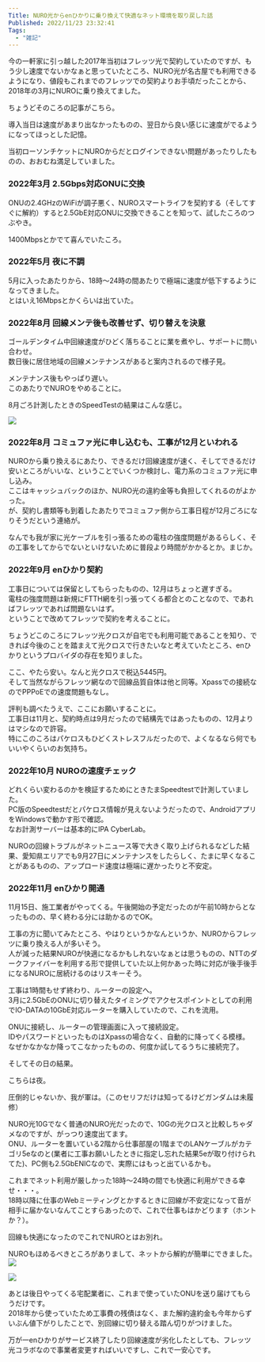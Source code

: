 ```yaml
---
Title: NURO光からenひかりに乗り換えて快適なネット環境を取り戻した話
Published: 2022/11/23 23:32:41
Tags:
  - "雑記"
---
```


今の一軒家に引っ越した2017年当初はフレッツ光で契約していたのですが、もう少し速度でないかなぁと思っていたところ、NURO光が名古屋でも利用できるようになり、値段もこれまでのフレッツでの契約よりお手頃だったことから、2018年の3月にNUROに乗り換えてました。  

ちょうどそのころの記事がこちら。  


<?# OEmbed "https://blog.hitsujin.jp/entry/2018/03/03/114027" /?>

導入当日は速度があまり出なかったものの、翌日から良い感じに速度がでるようになってほっとした記憶。  

当初ローソンチケットにNUROからだとログインできない問題があったりしたものの、おおむね満足していました。  

<?# OEmbed "https://blog.hitsujin.jp/entry/2018/04/07/193306" /?>

### 2022年3月 2.5Gbps対応ONUに交換

ONUの2.4GHzのWiFiが調子悪く、NUROスマートライフを契約する（そしてすぐに解約）すると2.5GbE対応ONUに交換できることを知って、試したころのつぶやき。  

<?# OEmbed "https://twitter.com/hitsuji_no_hito/status/1507016760406736896" /?>

1400Mbpsとかでて喜んでいたころ。  

### 2022年5月 夜に不調  

<?# OEmbed "https://twitter.com/hitsuji_no_hito/status/1527645889958793217" /?>

5月に入ったあたりから、18時～24時の間あたりで極端に速度が低下するようになってきました。  
とはいえ16Mbpsとかくらいは出ていた。  

<?# OEmbed "https://twitter.com/hitsuji_no_hito/status/1539591694819422208" /?>

### 2022年8月 回線メンテ後も改善せず、切り替えを決意  

<?# OEmbed "https://twitter.com/hitsuji_no_hito/status/1552271047827005440" /?>

<?# OEmbed "https://twitter.com/hitsuji_no_hito/status/1553715013340524544" /?>

ゴールデンタイム中回線速度がひどく落ちることに業を煮やし、サポートに問い合わせ。  
数日後に居住地域の回線メンテナンスがあると案内されるので様子見。  

<?# OEmbed "https://twitter.com/hitsuji_no_hito/status/1554463955544064004" /?>

メンテナンス後もやっぱり遅い。  
このあたりでNUROをやめることに。  

8月ごろ計測したときのSpeedTestの結果はこんな感じ。  

![](2208-nuro-speed-list.jpg)

### 2022年8月 コミュファ光に申し込むも、工事が12月といわれる

NUROから乗り換えるにあたり、できるだけ回線速度が速く、そしてできるだけ安いところがいいな、ということでいくつか検討し、電力系のコミュファ光に申し込み。  
ここはキャッシュバックのほか、NURO光の違約金等も負担してくれるのがよかった。  
が、契約し書類等も到着したあたりでコミュファ側から工事日程が12月ごろになりそうだという連絡が。  

<?# OEmbed "https://twitter.com/hitsuji_no_hito/status/1564625844471037957" /?>

なんでも我が家に光ケーブルを引っ張るための電柱の強度問題があるらしく、その工事をしてからでないといけないために普段より時間がかかるとか。まじか。  

### 2022年9月 enひかり契約

工事日については保留としてもらったものの、12月はちょっと遅すぎる。  
電柱の強度問題は新規にFTTH網を引っ張ってくる都合とのことなので、であればフレッツであれば問題ないはず。  
ということで改めてフレッツで契約を考えることに。  

ちょうどこのころにフレッツ光クロスが自宅でも利用可能であることを知り、できれば今後のことを踏まえて光クロスで行きたいなと考えていたところ、enひかりというプロバイダの存在を知りました。  

<?# OEmbed "https://enhikari.jp" /?>

ここ、やたら安い。なんと光クロスで税込5445円。  
そして当然ながらフレッツ網なので回線品質自体は他と同等。Xpassでの接続なのでPPPoEでの速度問題もなし。  

評判も調べたうえで、ここにお願いすることに。  
工事日は11月と、契約時点は9月だったので結構先ではあったものの、12月よりはマシなので許容。  
特にこのころはパケロスもひどくストレスフルだったので、よくなるなら何でもいいやくらいのお気持ち。  

<?# OEmbed "https://twitter.com/hitsuji_no_hito/status/1571825635726852096" /?>

### 2022年10月 NUROの速度チェック  

どれくらい変わるのかを検証するためにときたまSpeedtestで計測していました。  
PC版のSpeedtestだとパケロス情報が見えないようだったので、AndroidアプリをWindowsで動かす形で確認。  
なお計測サーバーは基本的にIPA CyberLab。  

<?# OEmbed "https://twitter.com/hitsuji_no_hito/status/1580909141593587717" /?>

<?# OEmbed "https://twitter.com/hitsuji_no_hito/status/1582342907302117378" /?>

<?# OEmbed "https://twitter.com/hitsuji_no_hito/status/1587429880199016455" /?>

<?# OEmbed "https://twitter.com/hitsuji_no_hito/status/1587790178822885377" /?>

NUROの回線トラブルがネットニュース等で大きく取り上げられるなどした結果、愛知県エリアでも9月27日にメンテナンスをしたらしく、たまに早くなることがあるものの、アップロード速度は極端に遅かったりと不安定。  


### 2022年11月 enひかり開通  

11月15日、施工業者がやってくる。午後開始の予定だったのが午前10時からとなったものの、早く終わる分には助かるのでOK。  

工事の方に聞いてみたところ、やはりというかなんというか、NUROからフレッツに乗り換える人が多いそう。  
人が減った結果NUROが快適になるかもしれないなぁとは思うものの、NTTのダークファイバーを利用する形で提供していた以上何かあった時に対応が後手後手になるNUROに居続けるのはリスキーそう。  

工事は1時間もせず終わり、ルーターの設定へ。  
3月に2.5GbEのONUに切り替えたタイミングでアクセスポイントとしての利用でIO-DATAの10GbE対応ルーターを購入していたので、これを流用。  

<?# AmazonAffiliate B08HRP82S7 /?>

ONUに接続し、ルーターの管理画面に入って接続設定。  
IDやパスワードといったものはXpassの場合なく、自動的に降ってくる模様。  
なぜかなかなか降ってこなかったものの、何度か試してるうちに接続完了。  

そしてその日の結果。  

<?# OEmbed "https://twitter.com/hitsuji_no_hito/status/1592366726926434304" /?>

こちらは夜。  
<?# OEmbed "https://twitter.com/hitsuji_no_hito/status/1592520358011494401" /?>

圧倒的じゃないか、我が軍は。（このセリフだけは知ってるけどガンダムは未履修）  

NURO光10Gでなく普通のNURO光だったので、10Gの光クロスと比較しちゃダメなのですが、がっつり速度出てます。  
ONU、ルーターを置いている2階から仕事部屋の1階までのLANケーブルがカテゴリ5eなのと(業者に工事お願いしたときに指定し忘れた結果5eが取り付けられてた)、PC側も2.5GbENICなので、実際にはもっと出ているかも。  

<?# OEmbed "https://twitter.com/hitsuji_no_hito/status/1592887854770049026" /?>

これまでネット利用が厳しかった18時～24時の間でも快適に利用ができる幸せ・・・。  
18時以降に仕事のWebミーティングとかするときに回線が不安定になって音が相手に届かないなんてことすらあったので、これで仕事もはかどります（ホントか？）。  

回線も快適になったのでこれでNUROとはお別れ。  

NUROもほめるべきところがありまして、ネットから解約が簡単にできました。  
![](nuro-cancel-1.png)

![](nuro-cancel-2.png)

あとは後日やってくる宅配業者に、これまで使っていたONUを送り届けてもらうだけです。  
2018年から使っていたため工事費の残債はなく、また解約違約金も今年からずいぶん値下がりしたことで、別回線に切り替える踏ん切りがつけました。  

万が一enひかりがサービス終了したり回線速度が劣化したとしても、フレッツ光コラボなので事業者変更すればいいですし、これで一安心です。